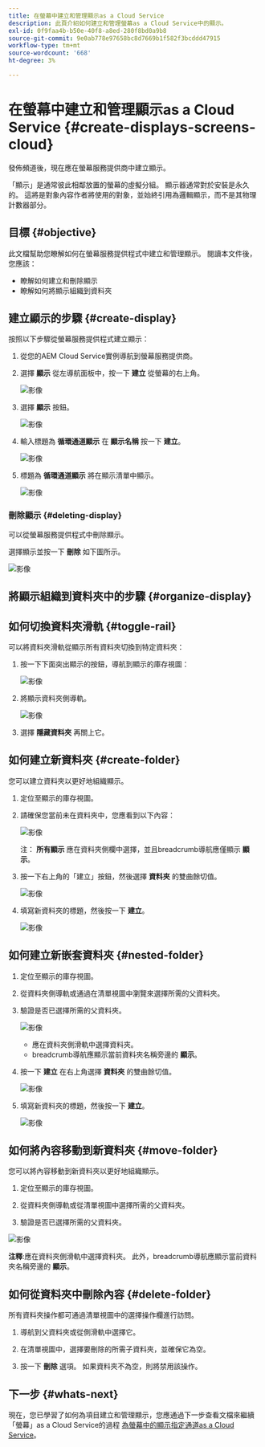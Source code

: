 ```yaml
---
title: 在螢幕中建立和管理顯示as a Cloud Service
description: 此頁介紹如何建立和管理螢幕as a Cloud Service中的顯示。
exl-id: 0f9faa4b-b50e-40f8-a8ed-280f8bd0a9b8
source-git-commit: 9e0ab778e97658bc8d7669b1f582f3bcddd47915
workflow-type: tm+mt
source-wordcount: '668'
ht-degree: 3%

---
```


# 在螢幕中建立和管理顯示as a Cloud Service {#create-displays-screens-cloud}

發佈頻道後，現在應在螢幕服務提供商中建立顯示。

「顯示」是通常彼此相鄰放置的螢幕的虛擬分組。 顯示器通常對於安裝是永久的。 這將是對象內容作者將使用的對象，並始終引用為邏輯顯示，而不是其物理計數器部分。

## 目標 {#objective}

此文檔幫助您瞭解如何在螢幕服務提供程式中建立和管理顯示。 閱讀本文件後，您應該：

* 瞭解如何建立和刪除顯示
* 瞭解如何將顯示組織到資料夾

## 建立顯示的步驟 {#create-display}

按照以下步驟從螢幕服務提供程式建立顯示：

1. 從您的AEM Cloud Service實例導航到螢幕服務提供商。
1. 選擇 **顯示** 從左導航面板中，按一下 **建立** 從螢幕的右上角。

   ![影像](/help/screens-cloud/assets/display/disp-1.png)

1. 選擇 **顯示** 按鈕。

   ![影像](/help/screens-cloud/assets/display/disp-2.png)

1. 輸入標題為 **循環通道顯示** 在 **顯示名稱** 按一下 **建立**。

   ![影像](/help/screens-cloud/assets/display/disp3.png)

1. 標題為 **循環通道顯示** 將在顯示清單中顯示。

   ![影像](/help/screens-cloud/assets/display/disp-4.png)

### 刪除顯示 {#deleting-display}

可以從螢幕服務提供程式中刪除顯示。

選擇顯示並按一下 **刪除** 如下圖所示。

![影像](/help/screens-cloud/assets/display/disp-5.png)

## 將顯示組織到資料夾中的步驟 {#organize-display}

## 如何切換資料夾滑軌 {#toggle-rail}

可以將資料夾滑軌從顯示所有資料夾切換到特定資料夾：

1. 按一下下面突出顯示的按鈕，導航到顯示的庫存視圖：

   ![影像](/help/screens-cloud/assets/display/display-inventory.png)

1. 將顯示資料夾側導軌。

   ![影像](/help/screens-cloud/assets/display/toggle-rail.png)

1. 選擇 **隱藏資料夾** 再關上它。

## 如何建立新資料夾 {#create-folder}

您可以建立資料夾以更好地組織顯示。

1. 定位至顯示的庫存視圖。
1. 請確保您當前未在資料夾中，您應看到以下內容：

   ![影像](/help/screens-cloud/assets/display/verify-view.png)

   注： **所有顯示** 應在資料夾側欄中選擇，並且breadcrumb導航應僅顯示 **顯示**。

1. 按一下右上角的「建立」按鈕，然後選擇 **資料夾** 的雙曲餘切值。

   ![影像](/help/screens-cloud/assets/display/Createfolder.png)

1. 填寫新資料夾的標題，然後按一下 **建立**。

   ![影像](/help/screens-cloud/assets/display/Createfolder2.png)

## 如何建立新嵌套資料夾 {#nested-folder}

1. 定位至顯示的庫存視圖。

1. 從資料夾側導軌或通過在清單視圖中瀏覽來選擇所需的父資料夾。
1. 驗證是否已選擇所需的父資料夾。

   ![影像](/help/screens-cloud/assets/display/Nestedview.png)

   * 應在資料夾側滑軌中選擇資料夾。
   * breadcrumb導航應顯示當前資料夾名稱旁邊的 **顯示**。

1. 按一下  **建立**  在右上角選擇 **資料夾** 的雙曲餘切值。

   ![影像](/help/screens-cloud/assets/display/Createfolder.png)

1. 填寫新資料夾的標題，然後按一下 **建立**。

   ![影像](/help/screens-cloud/assets/display/Createfolder2.png)

## 如何將內容移動到新資料夾 {#move-folder}

您可以將內容移動到新資料夾以更好地組織顯示。

1. 定位至顯示的庫存視圖。

1. 從資料夾側導軌或從清單視圖中選擇所需的父資料夾。

1. 驗證是否已選擇所需的父資料夾。

![影像](/help/screens-cloud/assets/display/movetofolder.png)

**注釋**:應在資料夾側滑軌中選擇資料夾。 此外，breadcrumb導航應顯示當前資料夾名稱旁邊的 **顯示**。

## 如何從資料夾中刪除內容 {#delete-folder}

所有資料夾操作都可通過清單視圖中的選擇操作欄進行訪問。

1. 導航到父資料夾或從側滑軌中選擇它。

1. 在清單視圖中，選擇要刪除的所需子資料夾，並確保它為空。

1. 按一下 **刪除** 選項。 如果資料夾不為空，則將禁用該操作。


## 下一步 {#whats-next}

現在，您已學習了如何為項目建立和管理顯示，您應通過下一步查看文檔來繼續「螢幕」as a Cloud Service的過程 [為螢幕中的顯示指定通道as a Cloud Service](https://experienceleague.adobe.com/docs/experience-manager-cloud-service/screens-as-cloud-service/create-content/assigning-channels-to-display.html?lang=en)。
